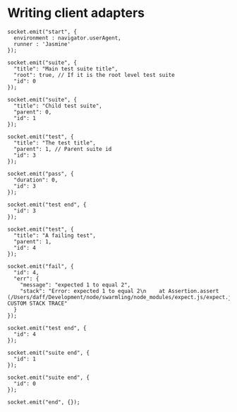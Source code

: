 # Writing client adapters


    socket.emit("start", {
      environment : navigator.userAgent,
      runner : 'Jasmine'
    });

    socket.emit("suite", {
      "title": "Main test suite title",
      "root": true, // If it is the root level test suite
      "id": 0
    });

    socket.emit("suite", {
      "title": "Child test suite",
      "parent": 0,
      "id": 1
    });

    socket.emit("test", {
      "title": "The test title",
      "parent": 1, // Parent suite id
      "id": 3
    });

    socket.emit("pass", {
      "duration": 0,
      "id": 3
    });

    socket.emit("test end", {
      "id": 3
    });

    socket.emit("test", {
      "title": "A failing test",
      "parent": 1,
      "id": 4
    });

    socket.emit("fail", {
      "id": 4,
      "err": {
        "message": "expected 1 to equal 2",
        "stack": "Error: expected 1 to equal 2\n    at Assertion.assert (/Users/daff/Development/node/swarmling/node_modules/expect.js/expect.js:99:13)\n    CUSTOM STACK TRACE"
      }
    });

    socket.emit("test end", {
      "id": 4
    });

    socket.emit("suite end", {
      "id": 1
    });

    socket.emit("suite end", {
      "id": 0
    });

    socket.emit("end", {});
